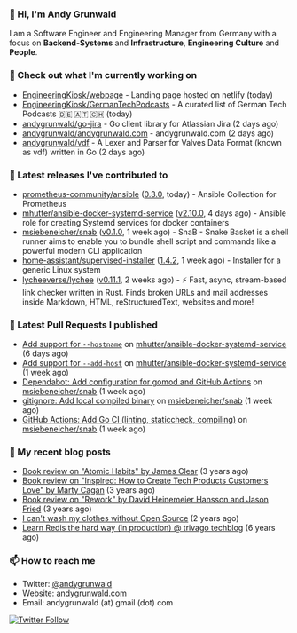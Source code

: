 ### 👋 Hi, I'm Andy Grunwald

I am a Software Engineer and Engineering Manager from Germany with a focus on **Backend-Systems** and **Infrastructure**, **Engineering Culture** and **People**.

### 👷 Check out what I'm currently working on


- [EngineeringKiosk/webpage](https://github.com/EngineeringKiosk/webpage) - Landing page hosted on netlify (today)
- [EngineeringKiosk/GermanTechPodcasts](https://github.com/EngineeringKiosk/GermanTechPodcasts) - A curated list of German Tech Podcasts 🇩🇪 🇦🇹 🇨🇭 (today)
- [andygrunwald/go-jira](https://github.com/andygrunwald/go-jira) - Go client library for Atlassian Jira (2 days ago)
- [andygrunwald/andygrunwald.com](https://github.com/andygrunwald/andygrunwald.com) - andygrunwald.com (2 days ago)
- [andygrunwald/vdf](https://github.com/andygrunwald/vdf) - A Lexer and Parser for Valves Data Format (known as vdf) written in Go (2 days ago)

### 🔭 Latest releases I've contributed to


- [prometheus-community/ansible](https://github.com/prometheus-community/ansible) ([0.3.0](https://github.com/prometheus-community/ansible/releases/tag/0.3.0), today) - Ansible Collection for Prometheus
- [mhutter/ansible-docker-systemd-service](https://github.com/mhutter/ansible-docker-systemd-service) ([v2.10.0](https://github.com/mhutter/ansible-docker-systemd-service/releases/tag/v2.10.0), 4 days ago) - Ansible role for creating Systemd services for docker containers
- [msiebeneicher/snab](https://github.com/msiebeneicher/snab) ([v0.1.0](https://github.com/msiebeneicher/snab/releases/tag/v0.1.0), 1 week ago) - SnaB - Snake Basket is a shell runner aims to enable you to bundle shell script and commands like a powerful modern CLI application
- [home-assistant/supervised-installer](https://github.com/home-assistant/supervised-installer) ([1.4.2](https://github.com/home-assistant/supervised-installer/releases/tag/1.4.2), 1 week ago) - Installer for a generic Linux system
- [lycheeverse/lychee](https://github.com/lycheeverse/lychee) ([v0.11.1](https://github.com/lycheeverse/lychee/releases/tag/v0.11.1), 2 weeks ago) - ⚡ Fast, async, stream-based link checker written in Rust. Finds broken URLs and mail addresses inside Markdown, HTML, reStructuredText, websites and more!

### 🔨 Latest Pull Requests I published


- [Add support for `--hostname`](https://github.com/mhutter/ansible-docker-systemd-service/pull/59) on [mhutter/ansible-docker-systemd-service](https://github.com/mhutter/ansible-docker-systemd-service) (6 days ago)
- [Add support for `--add-host`](https://github.com/mhutter/ansible-docker-systemd-service/pull/58) on [mhutter/ansible-docker-systemd-service](https://github.com/mhutter/ansible-docker-systemd-service) (1 week ago)
- [Dependabot: Add configuration for gomod and GitHub Actions](https://github.com/msiebeneicher/snab/pull/5) on [msiebeneicher/snab](https://github.com/msiebeneicher/snab) (1 week ago)
- [gitignore: Add local compiled binary](https://github.com/msiebeneicher/snab/pull/4) on [msiebeneicher/snab](https://github.com/msiebeneicher/snab) (1 week ago)
- [GitHub Actions: Add Go CI (linting, staticcheck, compiling)](https://github.com/msiebeneicher/snab/pull/3) on [msiebeneicher/snab](https://github.com/msiebeneicher/snab) (1 week ago)

### 📝 My recent blog posts


- [Book review on &#34;Atomic Habits&#34; by James Clear](https://andygrunwald.com/blog/book-review-on-atomic-habits-by-james-clear/) (3 years ago)
- [Book review on &#34;Inspired: How to Create Tech Products Customers Love&#34; by Marty Cagan](https://andygrunwald.com/blog/book-review-on-inspired-how-to-create-tech-products-customers-love-by-marty-cagan/) (3 years ago)
- [Book review on &#34;Rework&#34; by David Heinemeier Hansson and Jason Fried](https://andygrunwald.com/blog/book-review-on-rework-by-david-heinemeier-hansson-and-jason-fried/) (3 years ago)
- [I can&#39;t wash my clothes without Open Source](https://andygrunwald.com/blog/i-cant-wash-my-clothes-without-open-source/) (2 years ago)
- [Learn Redis the hard way (in production) @ trivago techblog](https://andygrunwald.com/blog/learn-redis-the-hard-way-in-production-trivago-techblog/) (6 years ago)

### 📫 How to reach me

- Twitter: [@andygrunwald](https://twitter.com/andygrunwald)
- Website: [andygrunwald.com](https://andygrunwald.com)
- Email: andygrunwald (at) gmail (dot) com

[![Twitter Follow](https://img.shields.io/twitter/follow/andygrunwald?label=Follow&style=social)](https://twitter.com/andygrunwald)
